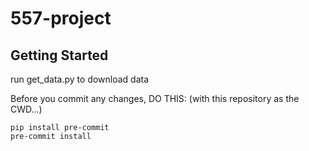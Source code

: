 # 557-project
## Getting Started
run get_data.py to download data

Before you commit any changes, DO THIS:
(with this repository as the CWD...)
```
pip install pre-commit
pre-commit install
```
